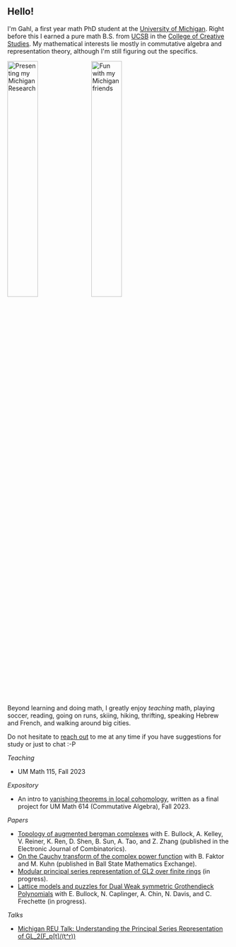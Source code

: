 ## Hello!

I'm Gahl, a first year math PhD student at the [University of Michigan](https://lsa.umich.edu/math). Right before this I earned a pure math B.S. from [UCSB](https://www.ucsb.edu/) in the [College of Creative Studies](https://ccs.ucsb.edu/). My mathematical interests lie mostly in commutative algebra and representation theory, although I'm still figuring out the specifics.
 

<img src="https://gahlshemy.github.io/assets/images/racacon-presenting.jpg" alt="Presenting my Michigan Research" style="width: 37%">
<img src="https://gahlshemy.github.io/assets/images/mich_math.jpeg" alt="Fun with my Michigan friends" style="width: 37%">

Beyond learning and doing math, I greatly enjoy _teaching_ math, playing soccer, reading, going on runs, skiing, hiking, thrifting, speaking Hebrew and French, and walking around big cities.

Do not hesitate to [reach out](mailto:gshemy@umich.edu) to me at any time if you have suggestions for study or just to chat :-P 

*Teaching*
* UM Math 115, Fall 2023

*Expository*
* An intro to [vanishing theorems in local cohomology](https://gahlshemy.github.io/GS_Math614_Project.pdf), written as a final project for UM Math 614 (Commutative Algebra), Fall 2023.

*Papers* 
* [Topology of augmented bergman complexes](https://arxiv.org/abs/2108.13394) with E. Bullock, A. Kelley, V. Reiner, K. Ren, D. Shen, B. Sun, A. Tao, and Z. Zhang (published in the Electronic Journal of Combinatorics). 
* [On the Cauchy transform of the complex power function](https://digitalresearch.bsu.edu/mathexchange/wp-content/uploads/2023/12/2023_8_FKS.pdf) with B. Faktor and M. Kuhn (published in Ball State Mathematics Exchange).
* [Modular principal series representation of GL2 over finite rings](https://gahlshemy.github.io/MichApril11.pdf) (in progress).
* [Lattice models and puzzles for Dual Weak symmetric Grothendieck Polynomials](https://www-users.cse.umn.edu/~reiner/REU/REU2021notes/Problem_5__Puzzles___Ice.pdf) with E. Bullock, N. Caplinger, A. Chin, N. Davis, and C. Frechette (in progress).

*Talks*
* [Michigan REU Talk: Understanding the Principal Series Representation of GL_2(F_p[t]/(t^r))](https://youtu.be/iIz4V_jcfS8?t=906)

